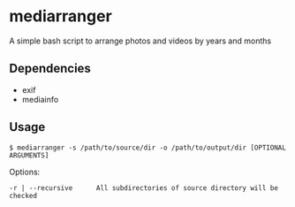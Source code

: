 # mediarranger
A simple bash script to arrange photos and videos by years and months
## Dependencies
- exif
- mediainfo
## Usage
`$ mediarranger -s /path/to/source/dir -o /path/to/output/dir [OPTIONAL ARGUMENTS]`

Options:

`-r | --recursive      All subdirectories of source directory will be checked`
